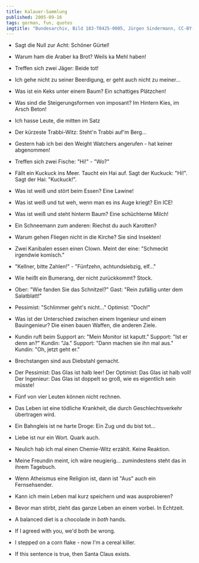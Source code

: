 ```yaml
---
title: Kalauer-Sammlung
published: 2005-09-16
tags: german, fun, quotes
imgtitle: "Bundesarchiv, Bild 183-T0425-0005, Jürgen Sindermann, CC-BY-SA 3.0 de, https://en.wikipedia.org/wiki/File:Bundesarchiv_Bild_183-T0425-0005,_Grevesmühlen,_Bekleidungswerk,_Wettbewerb.jpg"
---
```


- Sagt die Null zur Acht: Schöner Gürtel!
- Warum ham die Araber ka Brot? Weils ka Mehl haben!
- Treffen sich zwei Jäger: Beide tot!
- Ich gehe nicht zu seiner Beerdigung, er geht auch nicht zu meiner...
- Was ist ein Keks unter einem Baum? Ein schattiges Plätzchen!
- Was sind die Steigerungsformen von imposant? Im Hintern Kies, im Arsch Beton!
- Ich hasse Leute, die mitten im Satz
- Der kürzeste Trabbi-Witz: Steht'n Trabbi auf'm Berg...
- Gestern hab ich bei den Weight Watchers angerufen - hat keiner abgenommen!
- Treffen sich zwei Fische: "Hi!" - "Wo?"
- Fällt ein Kuckuck ins Meer. Taucht ein Hai auf. Sagt der Kuckuck: "Hi!". Sagt der Hai: "Kuckuck!".
- Was ist weiß und stört beim Essen? Eine Lawine!
- Was ist weiß und tut weh, wenn man es ins Auge kriegt? Ein ICE!
- Was ist weiß und steht hinterm Baum? Eine schüchterne Milch!
- Ein Schneemann zum anderen: Riechst du auch Karotten?
- Warum gehen Fliegen nicht in die Kirche? Sie sind Insekten!
- Zwei Kanibalen essen einen Clown. Meint der eine: "Schmeckt irgendwie komisch."
- "Kellner, bitte Zahlen!" - "Fünfzehn, achtundsiebzig, elf..."
- Wie heißt ein Bumerang, der nicht zurückkommt? Stock.
- Ober: "Wie fanden Sie das Schnitzel?" Gast: "Rein zufällig unter dem Salatblatt!"
- Pessimist: "Schlimmer geht's nicht..." Optimist: "Doch!"
- Was ist der Unterschied zwischen einem Ingenieur und einem Bauingenieur? Die einen bauen Waffen, die anderen Ziele.
- Kundin ruft beim Support an: "Mein Monitor ist kaputt." Support: "Ist er denn an?" Kundin: "Ja." Support: "Dann machen sie ihn mal aus." Kundin: "Oh, jetzt geht er."
- Brechstangen sind aus Diebstahl gemacht.
- Der Pessimist: Das Glas ist halb leer! Der Optimist: Das Glas ist halb voll! Der Ingenieur: Das Glas ist doppelt so groß, wie es eigentlich sein müsste!
- Fünf von vier Leuten können nicht rechnen.
- Das Leben ist eine tödliche Krankheit, die durch Geschlechtsverkehr übertragen wird.
- Ein Bahngleis ist ne harte Droge: Ein Zug und du bist tot...
- Liebe ist nur ein Wort. Quark auch.
- Neulich hab ich mal einen Chemie-Witz erzählt. Keine Reaktion.
- Meine Freundin meint, ich wäre neugierig... zumindestens steht das in ihrem Tagebuch.
- Wenn Atheismus eine Religion ist, dann ist "Aus" auch ein Fernsehsender.
- Kann ich mein Leben mal kurz speichern und was ausprobieren?
- Bevor man stirbt, zieht das ganze Leben an einem vorbei. In Echtzeit.

- A balanced diet is a chocolade in *both* hands.
- If I agreed with you, we'd both be wrong.
- I stepped on a corn flake - now I'm a cereal killer.
- If this sentence is true, then Santa Claus exists.
